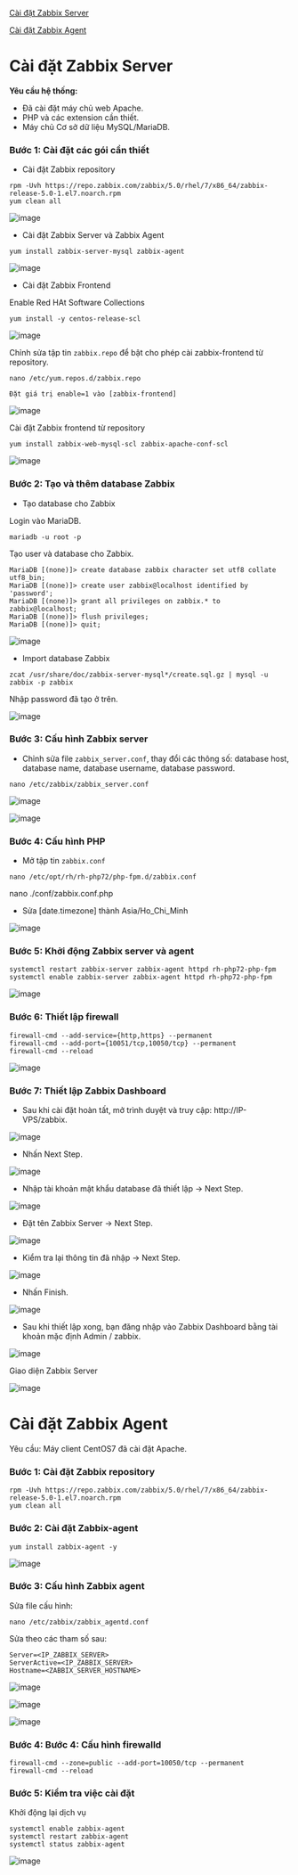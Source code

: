 [Cài đặt Zabbix Server](#sv)

[Cài đặt Zabbix Agent](#agent)

<a name="sv"></a>
# Cài đặt Zabbix Server

**Yêu cầu hệ thống:**
- Đã cài đặt máy chủ web Apache.
- PHP và các extension cần thiết.
- Máy chủ Cơ sở dữ liệu MySQL/MariaDB.

### Bước 1: Cài đặt các gói cần thiết

- Cài đặt Zabbix repository

```
rpm -Uvh https://repo.zabbix.com/zabbix/5.0/rhel/7/x86_64/zabbix-release-5.0-1.el7.noarch.rpm
yum clean all
```

![image](https://user-images.githubusercontent.com/111716161/193998919-0ad94dfa-c34c-4ad8-a329-d159f348a23a.png)

- Cài đặt Zabbix Server và Zabbix Agent

```
yum install zabbix-server-mysql zabbix-agent
```

![image](https://user-images.githubusercontent.com/111716161/193999279-7d79f316-abc3-4735-9e53-0de3d81b74ae.png)

- Cài đặt Zabbix Frontend

Enable Red HAt Software Collections

```
yum install -y centos-release-scl
```

![image](https://user-images.githubusercontent.com/111716161/193999348-29765bb8-b6dd-4a0a-9476-ce79cba07cca.png)

Chỉnh sửa tập tin `zabbix.repo` để bật cho phép cài zabbix-frontend từ repository.

```
nano /etc/yum.repos.d/zabbix.repo

Đặt giá trị enable=1 vào [zabbix-frontend]
```

![image](https://user-images.githubusercontent.com/111716161/193999583-80ae9eb0-a51b-4da1-9970-5898e06b6309.png)

Cài đặt Zabbix frontend từ repository

```
yum install zabbix-web-mysql-scl zabbix-apache-conf-scl
```

![image](https://user-images.githubusercontent.com/111716161/193999703-9c45023b-1d9a-4430-8774-f05bc0d82c5e.png)

### Bước 2: Tạo và thêm database Zabbix

- Tạo database cho Zabbix

Login vào MariaDB.

```
mariadb -u root -p
```

Tạo user và database cho Zabbix.

```
MariaDB [(none)]> create database zabbix character set utf8 collate utf8_bin;
MariaDB [(none)]> create user zabbix@localhost identified by 'password';
MariaDB [(none)]> grant all privileges on zabbix.* to zabbix@localhost;
MariaDB [(none)]> flush privileges;
MariaDB [(none)]> quit;
```

![image](https://user-images.githubusercontent.com/111716161/194013676-f1ed8579-6ac2-4aba-a7cc-893fb13c89af.png)

- Import database Zabbix

```
zcat /usr/share/doc/zabbix-server-mysql*/create.sql.gz | mysql -u zabbix -p zabbix
```

Nhập password đã tạo ở trên.

![image](https://user-images.githubusercontent.com/111716161/194013917-a8c7f409-11a2-4380-b57a-0f8905759d09.png)

### Bước 3: Cấu hình Zabbix server

- Chỉnh sửa file `zabbix_server.conf`, thay đổi các thông số: database host, database name, database username, database password.

```
nano /etc/zabbix/zabbix_server.conf
```

![image](https://user-images.githubusercontent.com/111716161/194005567-fbddd9e6-5790-4957-b936-3c8443df3e56.png)

![image](https://user-images.githubusercontent.com/111716161/194024725-1d57725b-2318-4043-8a3b-3a1abf6463d1.png)

### Bước 4: Cấu hình PHP

- Mở tập tin `zabbix.conf`

```
nano /etc/opt/rh/rh-php72/php-fpm.d/zabbix.conf
```

nano ./conf/zabbix.conf.php
- Sửa [date.timezone] thành Asia/Ho_Chi_Minh

![image](https://user-images.githubusercontent.com/111716161/194003256-cd629827-2b5b-466f-9f0f-38c8dead9b0e.png)

### Bước 5: Khởi động Zabbix server và agent

```
systemctl restart zabbix-server zabbix-agent httpd rh-php72-php-fpm
systemctl enable zabbix-server zabbix-agent httpd rh-php72-php-fpm
```

![image](https://user-images.githubusercontent.com/111716161/194002348-e02a385e-1fe7-4d49-b8af-feb7bd950862.png)

### Bước 6: Thiết lập firewall

```
firewall-cmd --add-service={http,https} --permanent
firewall-cmd --add-port={10051/tcp,10050/tcp} --permanent
firewall-cmd --reload
```

![image](https://user-images.githubusercontent.com/111716161/194002455-a7db70b1-3090-4f5f-964a-d7027242c7a4.png)

### Bước 7: Thiết lập Zabbix Dashboard

- Sau khi cài đặt hoàn tất, mở trình duyệt và truy cập: http://IP-VPS/zabbix.

![image](https://user-images.githubusercontent.com/111716161/194002613-8ce67f1a-79cc-4bd8-b0c2-481e434fb059.png)

- Nhấn Next Step.

![image](https://user-images.githubusercontent.com/111716161/194003510-090a7777-bdd4-4707-8b2c-a51e0fd998e8.png)

- Nhập tài khoản mật khẩu database đã thiết lập -> Next Step.

![image](https://user-images.githubusercontent.com/111716161/194003847-f58ff80d-a003-4c98-a4d7-9431cab12f68.png)

- Đặt tên Zabbix Server -> Next Step.

![image](https://user-images.githubusercontent.com/111716161/194004315-c3035a78-dc27-49b5-9b52-2a1df7b7f481.png)

- Kiểm tra lại thông tin đã nhập -> Next Step.

![image](https://user-images.githubusercontent.com/111716161/194004462-efa301f3-be0c-418b-84af-a21265eebd1c.png)

- Nhấn Finish.

![image](https://user-images.githubusercontent.com/111716161/194004587-e9b164c0-a70f-411d-867f-17641c659e19.png)

- Sau khi thiết lập xong, bạn đăng nhập vào Zabbix Dashboard bằng tài khoản mặc định Admin / zabbix.

![image](https://user-images.githubusercontent.com/111716161/194005062-261b2693-1209-4983-b7e4-07899399a0b6.png)

Giao diện Zabbix Server

![image](https://user-images.githubusercontent.com/111716161/194024333-d86198ca-07f9-4b57-9eee-519877d320c3.png)

<a name="agent"></a>
# Cài đặt Zabbix Agent

Yêu cầu: Máy client CentOS7 đã cài đặt Apache.

### Bước 1: Cài đặt Zabbix repository

```
rpm -Uvh https://repo.zabbix.com/zabbix/5.0/rhel/7/x86_64/zabbix-release-5.0-1.el7.noarch.rpm
yum clean all
```

### Bước 2: Cài đặt Zabbix-agent

```
yum install zabbix-agent -y
```

![image](https://user-images.githubusercontent.com/111716161/194243644-601f4621-3382-4f7a-b75a-7a61c95f2c45.png)

### Bước 3: Cấu hình Zabbix agent

Sửa file cấu hình:

```
nano /etc/zabbix/zabbix_agentd.conf
```

Sửa theo các tham số sau: 
```
Server=<IP_ZABBIX_SERVER>
ServerActive=<IP_ZABBIX_SERVER>
Hostname=<ZABBIX_SERVER_HOSTNAME>
```

![image](https://user-images.githubusercontent.com/111716161/194214154-d7619597-3154-4a3e-a58c-02395cfaea7a.png)

![image](https://user-images.githubusercontent.com/111716161/194214249-1bad1374-f274-4742-801e-0679324bb305.png)

![image](https://user-images.githubusercontent.com/111716161/194244602-9f5002b0-2f00-4b60-b213-42a30cca34c2.png)

### Bước 4: Bước 4: Cấu hình firewalld

```
firewall-cmd --zone=public --add-port=10050/tcp --permanent
firewall-cmd --reload
```

### Bước 5: Kiểm tra việc cài đặt

Khởi động lại dịch vụ

```
systemctl enable zabbix-agent
systemctl restart zabbix-agent
systemctl status zabbix-agent
```

![image](https://user-images.githubusercontent.com/111716161/194214563-64c08219-3f98-4cd8-9d01-5232dc2795e1.png)



